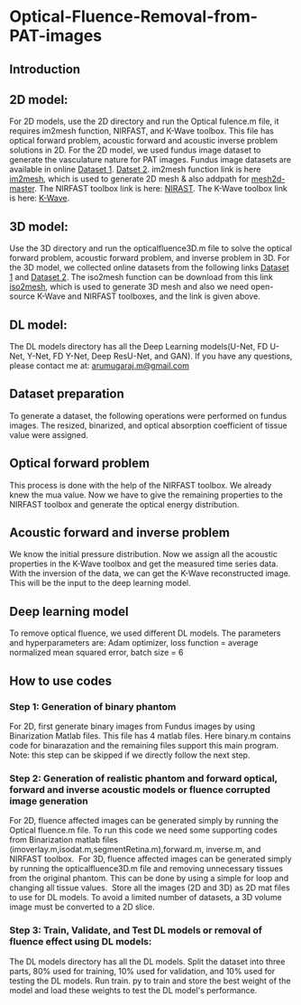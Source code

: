 # Optical-Fluence-Removal-from-PAT-images
## Introduction

## 2D model:
For 2D models, use the 2D directory and run the Optical fulence.m file, it requires im2mesh function, NIRFAST, and K-Wave toolbox. This file has optical forward problem, acoustic forward and acoustic inverse problem solutions in 2D.
For the 2D model, we used fundus image dataset to generate the vasculature nature for PAT images.
Fundus image datasets are available in online [Dataset 1](https://www.kaggle.com/linchundan/fundusimage1000).
[Datset 2](https://www5.cs.fau.de/research/data/fundus-images/). 
im2mesh function link is here [im2mesh](https://in.mathworks.com/matlabcentral/fileexchange/71772-im2mesh-2d-image-to-triangular-meshes), which is used to generate 2D mesh & also addpath for [mesh2d-master](https://in.mathworks.com/matlabcentral/fileexchange/25555-mesh2d-delaunay-based-unstructured-mesh-generation). The NIRFAST toolbox link is here: [NIRAST](https://milab.host.dartmouth.edu/nirfast/).
The K-Wave toolbox link is here: [K-Wave](http://www.k-wave.org/).


## 3D model:
Use the 3D directory and run the opticalfluence3D.m file to solve the optical forward problem, acoustic forward problem, and inverse problem in 3D. For the 3D model, we collected online datasets from the following links [Dataset 1](https://anastasio.bioengineering.illinois.edu/downloadable-content/oa-breast-database/) and [Dataset 2](https://dataverse.harvard.edu/dataset.xhtml?persistentId=doi:10.7910/DVN/KBYQQ7).
The iso2mesh function can be download from this link [iso2mesh](http://iso2mesh.sourceforge.net/cgi-bin/index.cgi), which is used to generate 3D mesh and also we need open-source K-Wave and NIRFAST toolboxes, and the link is given above. 


## DL model:
The DL models directory has all the Deep Learning models(U-Net, FD U-Net, Y-Net, FD Y-Net, Deep ResU-Net, and GAN). If you have any questions, please contact me at: arumugaraj.m@gmail.com


## Dataset preparation
To generate a dataset, the following operations were performed on fundus images. The resized, binarized, and optical absorption coefficient of tissue value were assigned.


## Optical forward problem
This process is done with the help of the NIRFAST toolbox. We already knew the mua value. Now we have to give the remaining properties to the NIRFAST toolbox and generate the optical energy distribution.


## Acoustic forward and inverse problem
We know the initial pressure distribution. Now we assign all the acoustic properties in the K-Wave toolbox and get the measured time series data. 
With the inversion of the data, we can get the K-Wave reconstructed image. This will be the input to the deep learning model.


## Deep learning model
To remove optical fluence, we used different DL models. The parameters and hyperparameters are: Adam optimizer, loss function = average normalized mean squared error, batch size = 6

## How to use codes
### Step 1: Generation of binary phantom
For 2D, first generate binary images from Fundus images by using Binarization Matlab files. This file has 4 matlab files. Here binary.m contains code for binarazation and the remaining files support this main program. Note: this step can be skipped if we directly follow the next step.
### Step 2: Generation of realistic phantom and forward optical, forward and inverse acoustic models or fluence corrupted image generation
For 2D, fluence affected images can be generated simply by running the Optical fluence.m file. To run this code we need some supporting codes from Binarization matlab files (imoverlay.m,isodat.m,segmentRetina.m),forward.m, inverse.m, and NIRFAST toolbox. 
For 3D, fluence affected images can be generated simply by running the opticalfluence3D.m file and removing unnecessary tissues from the original phantom. This can be done by using a simple for loop and changing all tissue values. 
Store all the images (2D and 3D) as 2D mat files to use for DL models. To avoid a limited number of datasets, a 3D volume image must be converted to a 2D slice. 
### Step 3: Train, Validate, and Test DL models or removal of fluence effect using DL models:
The DL models directory has all the DL models. Split the dataset into three parts, 80% used for training, 10% used for validation, and 10% used for testing the DL models. Run train. py to train and store the best weight of the model and load these weights to test the DL model's performance.



